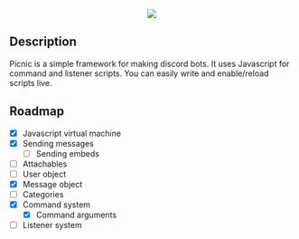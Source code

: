 <p align="center">
  <img src="https://raw.githubusercontent.com/Riku32/Picnic/master/res/banner.png"/>
</p>

## Description

Picnic is a simple framework for making discord bots. It uses Javascript for command and listener scripts. You can easily write and enable/reload scripts live.


## Roadmap

- [x] Javascript virtual machine
- [x] Sending messages
  - [ ] Sending embeds
- [ ] Attachables
- [ ] User object
- [x] Message object
- [ ] Categories
- [x] Command system
  - [x] Command arguments
- [ ] Listener system
